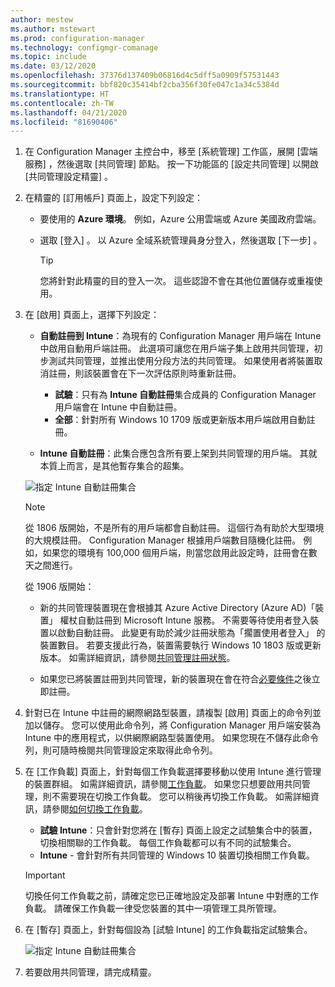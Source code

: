 ```yaml
---
author: mestew
ms.author: mstewart
ms.prod: configuration-manager
ms.technology: configmgr-comanage
ms.topic: include
ms.date: 03/12/2020
ms.openlocfilehash: 37376d137409b06816d4c5dff5a0909f57531443
ms.sourcegitcommit: bbf820c35414bf2cba356f30fe047c1a34c5384d
ms.translationtype: HT
ms.contentlocale: zh-TW
ms.lasthandoff: 04/21/2020
ms.locfileid: "81690406"
---
```

<!--3555750 FKA 1357954 --Don't apply H2/H3 in this include file since they are context driven by article-->
1. 在 Configuration Manager 主控台中，移至 [系統管理]  工作區，展開 [雲端服務]  ，然後選取 [共同管理]  節點。 按一下功能區的 [設定共同管理]  以開啟 [共同管理設定精靈]  。

2. 在精靈的 [訂用帳戶]  頁面上，設定下列設定：

    - 要使用的 **Azure 環境**。 例如，Azure 公用雲端或 Azure 美國政府雲端。<!--4075452-->  

    - 選取 [登入]  。 以 Azure 全域系統管理員身分登入，然後選取 [下一步]  。  

        > [!TIP]
        > 您將針對此精靈的目的登入一次。 這些認證不會在其他位置儲存或重複使用。

3. 在 [啟用]  頁面上，選擇下列設定：

   - **自動註冊到 Intune**：為現有的 Configuration Manager 用戶端在 Intune 中啟用自動用戶端註冊。 此選項可讓您在用戶端子集上啟用共同管理，初步測試共同管理，並推出使用分段方法的共同管理。 如果使用者將裝置取消註冊，則該裝置會在下一次評估原則時重新註冊。 <!--3330596-->

      - **試驗**：只有為 **Intune 自動註冊**集合成員的 Configuration Manager 用戶端會在 Intune 中自動註冊。
      - **全部**：針對所有 Windows 10 1709 版或更新版本用戶端啟用自動註冊。

   - **Intune 自動註冊**：此集合應包含所有要上架到共同管理的用戶端。 其就本質上而言，是其他暫存集合的超集。

   ![指定 Intune 自動註冊集合 ](../media/3555750-co-management-onboarding-enablement.png)

      > [!Note]  
      > 從 1806 版開始，不是所有的用戶端都會自動註冊。 這個行為有助於大型環境的大規模註冊。 Configuration Manager 根據用戶端數目隨機化註冊。 例如，如果您的環境有 100,000 個用戶端，則當您啟用此設定時，註冊會在數天之間進行。<!--1358003-->  
      >
      > 從 1906 版開始：
      >
      > - 新的共同管理裝置現在會根據其 Azure Active Directory (Azure AD)「裝置」  權杖自動註冊到 Microsoft Intune 服務。 不需要等待使用者登入裝置以啟動自動註冊。 此變更有助於減少註冊狀態為「擱置使用者登入」  的裝置數目。<!-- 4454491 --> 若要支援此行為，裝置需要執行 Windows 10 1803 版或更新版本。 如需詳細資訊，請參閱[共同管理註冊狀態](../how-to-monitor.md#co-management-enrollment-status)。
      >
      > - 如果您已將裝置註冊到共同管理，新的裝置現在會在符合[必要條件](../overview.md#prerequisites)之後立即註冊。<!--4321130-->

4. 針對已在 Intune 中註冊的網際網路型裝置，請複製 [啟用]  頁面上的命令列並加以儲存。 您可以使用此命令列，將 Configuration Manager 用戶端安裝為 Intune 中的應用程式，以供網際網路型裝置使用。 如果您現在不儲存此命令列，則可隨時檢閱共同管理設定來取得此命令列。

5. 在 [工作負載]  頁面上，針對每個工作負載選擇要移動以使用 Intune 進行管理的裝置群組。 如需詳細資訊，請參閱[工作負載](../workloads.md)。 如果您只想要啟用共同管理，則不需要現在切換工作負載。 您可以稍後再切換工作負載。 如需詳細資訊，請參閱[如何切換工作負載](../how-to-switch-workloads.md)。  

    - **試驗 Intune**：只會針對您將在 [暫存]  頁面上設定之試驗集合中的裝置，切換相關聯的工作負載。 每個工作負載都可以有不同的試驗集合。
    - **Intune** - 會針對所有共同管理的 Windows 10 裝置切換相關工作負載。  

    > [!Important]
    > 切換任何工作負載之前，請確定您已正確地設定及部署 Intune 中對應的工作負載。 請確保工作負載一律受您裝置的其中一項管理工具所管理。  

6. 在 [暫存]  頁面上，針對每個設為 [試驗 Intune]  的工作負載指定試驗集合。

   ![指定 Intune 自動註冊集合 ](../media/3555750-co-management-onboarding-staging.png)

7. 若要啟用共同管理，請完成精靈。
